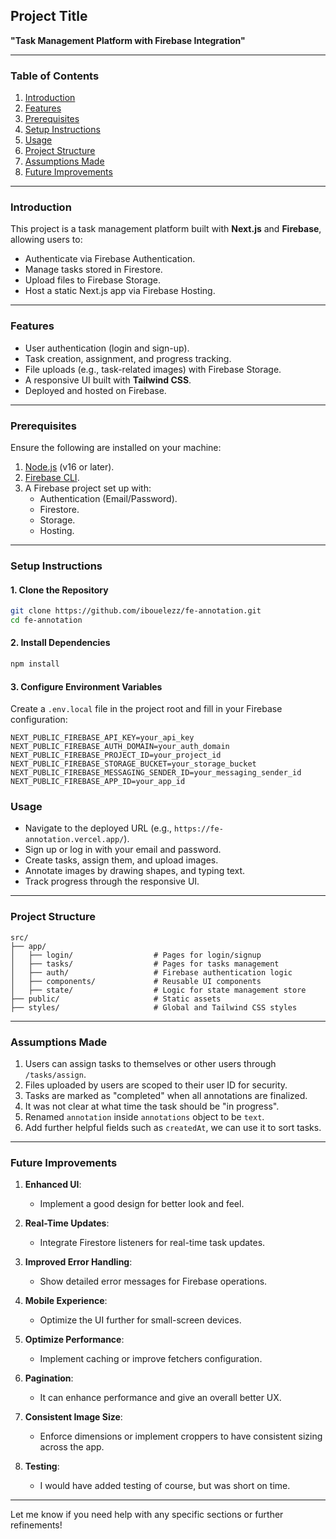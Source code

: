 ## **Project Title**

**"Task Management Platform with Firebase Integration"**

---

### **Table of Contents**

1. [Introduction](#introduction)
2. [Features](#features)
3. [Prerequisites](#prerequisites)
4. [Setup Instructions](#setup-instructions)
5. [Usage](#usage)
6. [Project Structure](#project-structure)
7. [Assumptions Made](#assumptions-made)
8. [Future Improvements](#future-improvements)

---

### **Introduction**

This project is a task management platform built with **Next.js** and **Firebase**, allowing users to:

-   Authenticate via Firebase Authentication.
-   Manage tasks stored in Firestore.
-   Upload files to Firebase Storage.
-   Host a static Next.js app via Firebase Hosting.

---

### **Features**

-   User authentication (login and sign-up).
-   Task creation, assignment, and progress tracking.
-   File uploads (e.g., task-related images) with Firebase Storage.
-   A responsive UI built with **Tailwind CSS**.
-   Deployed and hosted on Firebase.

---

### **Prerequisites**

Ensure the following are installed on your machine:

1. [Node.js](https://nodejs.org/) (v16 or later).
2. [Firebase CLI](https://firebase.google.com/docs/cli).
3. A Firebase project set up with:
    - Authentication (Email/Password).
    - Firestore.
    - Storage.
    - Hosting.

---

### **Setup Instructions**

#### 1. **Clone the Repository**

```bash
git clone https://github.com/ibouelezz/fe-annotation.git
cd fe-annotation
```

#### 2. **Install Dependencies**

```bash
npm install
```

#### 3. **Configure Environment Variables**

Create a `.env.local` file in the project root and fill in your Firebase configuration:

```env
NEXT_PUBLIC_FIREBASE_API_KEY=your_api_key
NEXT_PUBLIC_FIREBASE_AUTH_DOMAIN=your_auth_domain
NEXT_PUBLIC_FIREBASE_PROJECT_ID=your_project_id
NEXT_PUBLIC_FIREBASE_STORAGE_BUCKET=your_storage_bucket
NEXT_PUBLIC_FIREBASE_MESSAGING_SENDER_ID=your_messaging_sender_id
NEXT_PUBLIC_FIREBASE_APP_ID=your_app_id
```

### **Usage**

-   Navigate to the deployed URL (e.g., `https://fe-annotation.vercel.app/`).
-   Sign up or log in with your email and password.
-   Create tasks, assign them, and upload images.
-   Annotate images by drawing shapes, and typing text.
-   Track progress through the responsive UI.

---

### **Project Structure**

```plaintext
src/
├── app/
│   ├── login/                  # Pages for login/signup
│   ├── tasks/                  # Pages for tasks management
│   ├── auth/                   # Firebase authentication logic
│   ├── components/             # Reusable UI components
│   ├── state/                  # Logic for state management store
├── public/                     # Static assets
├── styles/                     # Global and Tailwind CSS styles
```

---

### **Assumptions Made**

1. Users can assign tasks to themselves or other users through `/tasks/assign`.
2. Files uploaded by users are scoped to their user ID for security.
3. Tasks are marked as "completed" when all annotations are finalized.
4. It was not clear at what time the task should be "in progress".
5. Renamed `annotation` inside `annotations` object to be `text`.
6. Add further helpful fields such as `createdAt`, we can use it to sort tasks.

---

### **Future Improvements**

1. **Enhanced UI**:

    - Implement a good design for better look and feel.

2. **Real-Time Updates**:

    - Integrate Firestore listeners for real-time task updates.

3. **Improved Error Handling**:

    - Show detailed error messages for Firebase operations.

4. **Mobile Experience**:

    - Optimize the UI further for small-screen devices.

5. **Optimize Performance**:

    - Implement caching or improve fetchers configuration.

6. **Pagination**:

    - It can enhance performance and give an overall better UX.

7. **Consistent Image Size**:

    - Enforce dimensions or implement croppers to have consistent sizing across the app.

8. **Testing**:
    - I would have added testing of course, but was short on time.

---

Let me know if you need help with any specific sections or further refinements!
